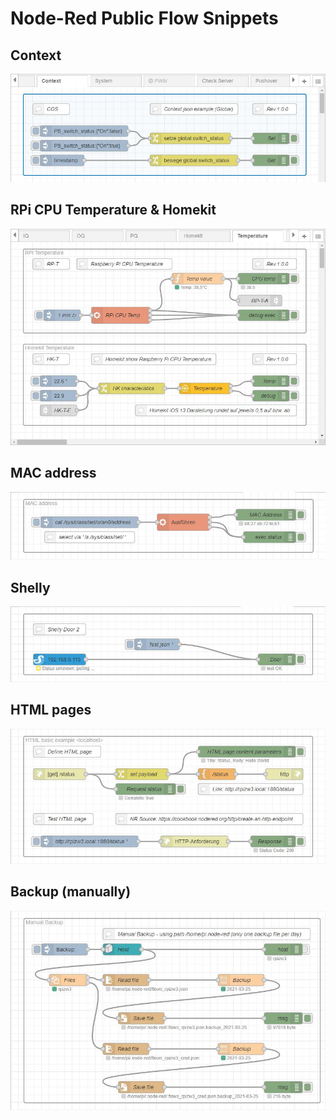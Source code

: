 # Node-Red Public Flow Snippets

## Context
[![COS](Context-Global_flows.jpg)](Context-Global_flows.json)  

## RPi CPU Temperature & Homekit
[![HK](RPi-Temp_Homekit_flows.jpg)](RPi-Temp_Homekit_flows.json)  

## MAC address
[![MAC](RPiZW3_MAC-address_flows.jpg)](RPiZW3_MAC-address_flows.json)  

## Shelly
[![Shelly](RPiZW2_Shelly_2021-02-26_flows.jpg)](RPiZW2_Shelly_2021-02-26_flows.json)  

## HTML pages
[![HTML](RPiZW3_HTML-page_flows.jpg)](RPiZW3_HTML-page_flows.json)  

## Backup (manually)
[![BAK](flows_Backup.jpg)](flows_Backup.json)  


